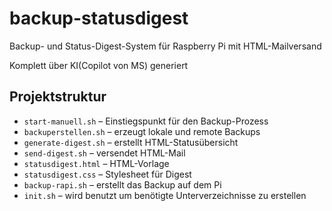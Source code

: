 # backup-statusdigest
Backup- und Status-Digest-System für Raspberry Pi mit HTML-Mailversand

Komplett über KI(Copilot von MS) generiert

## Projektstruktur
- `start-manuell.sh` – Einstiegspunkt für den Backup-Prozess
- `backuperstellen.sh` – erzeugt lokale und remote Backups
- `generate-digest.sh` – erstellt HTML-Statusübersicht
- `send-digest.sh` – versendet HTML-Mail
- `statusdigest.html` – HTML-Vorlage
- `statusdigest.css` – Stylesheet für Digest
- `backup-rapi.sh` – erstellt das Backup auf dem Pi
- `init.sh` – wird benutzt um benötigte Unterverzeichnisse zu erstellen
